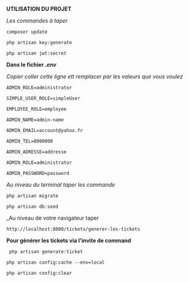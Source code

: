 **UTILISATION DU PROJET**

_Les commandes à taper_

`composer update`

`php artisan key:generate`

`php artisan jwt:secret`

**Dans le fichier _.env_**

_Copier coller cette ligne ett remplacer par les valeurs que vous voulez_

`ADMIN_ROLE=administrator`

`SIMPLE_USER_ROLE=simpleUser`

`EMPLOYEE_ROLE=employee`

`ADMIN_NAME=admin-name`

`ADMIN_EMAIL=account@yahoo.fr`

`ADMIN_TEL=0000000`

`ADMIN_ADRESSE=addresse`

`ADMIN_ROLE=administrator`

`ADMIN_PASSWORD=password`

_Au niveau du terminal taper les commande_

`php artisan migrate`

`php artisan db:seed`

_Au niveau de votre navigateur taper 

`http://localhost:8000/tickets/generer-les-tickets`

**Pour générer les tickets via l'invite de command** 

` php artisan generate:ticket`

`php artisan config:cache --env=local
`

` php artisan config:clear
`


